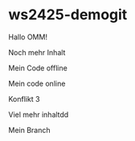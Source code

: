 # ws2425-demogit

Hallo OMM!

Noch mehr Inhalt

Mein Code offline

Mein code online

Konflikt 3

Viel mehr inhaltdd 

Mein Branch